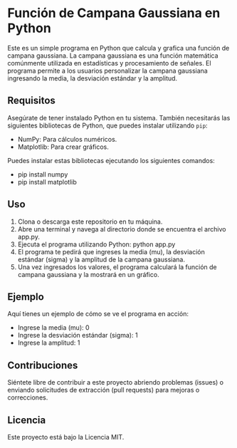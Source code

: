 # Función de Campana Gaussiana en Python

Este es un simple programa en Python que calcula y grafica una función de campana gaussiana. 
La campana gaussiana es una función matemática comúnmente utilizada en estadísticas y procesamiento de señales. 
El programa permite a los usuarios personalizar la campana gaussiana ingresando la media, la desviación estándar y la amplitud.

## Requisitos

Asegúrate de tener instalado Python en tu sistema. También necesitarás las siguientes bibliotecas de Python, que puedes instalar utilizando `pip`:

- NumPy: Para cálculos numéricos.
- Matplotlib: Para crear gráficos.

Puedes instalar estas bibliotecas ejecutando los siguientes comandos:

- pip install numpy
- pip install matplotlib

## Uso
1. Clona o descarga este repositorio en tu máquina.
2. Abre una terminal y navega al directorio donde se encuentra el archivo app.py.
3. Ejecuta el programa utilizando Python: python app.py
4. El programa te pedirá que ingreses la media (mu), la desviación estándar (sigma) y la amplitud de la campana gaussiana.
5. Una vez ingresados los valores, el programa calculará la función de campana gaussiana y la mostrará en un gráfico.

## Ejemplo
Aquí tienes un ejemplo de cómo se ve el programa en acción:
- Ingrese la media (mu): 0
- Ingrese la desviación estándar (sigma): 1
- Ingrese la amplitud: 1

## Contribuciones
Siéntete libre de contribuir a este proyecto abriendo problemas (issues) o enviando solicitudes de extracción (pull requests) para mejoras o correcciones.

## Licencia
Este proyecto está bajo la Licencia MIT.
